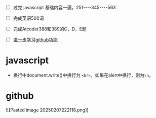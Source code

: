 - [ ] 过完 javascript 基础内容一遍。251----345----563
- [ ] 完成英语500词
- [ ] 完成Atcoder388和389的C，D，E题
- [ ] [进一步学习github功能](https://www.bilibili.com/video/BV1kCCCYyEd5/?vd_source=6759ab7a746b50893c564c06fbc6a752)




# javascript
- 换行中document.write()中换行为 `<br>`，如果在alert中换行，则为`\n`。
# github
![[Pasted image 20250207222118.png]]
 

